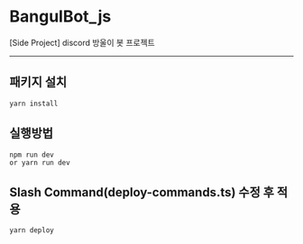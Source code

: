 # BangulBot_js

[Side Project] discord 방울이 봇 프로젝트

---

## 패키지 설치

```
yarn install
```

## 실행방법

```
npm run dev
or yarn run dev
```

## Slash Command(deploy-commands.ts) 수정 후 적용

```
yarn deploy
```
